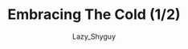 ---
media: "images/rounds/round_4_2/embracing_the_cold_1.png"
media_type: image
title: Embracing The Cold (1/2)
author: Lazy_Shyguy
desc: Bjeurn Suez chances a brush with hypothermia to spite the planet that has been so harsh to his fellow crewmembers.
---